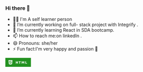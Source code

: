 ### Hi there 👋


- 👩🏻 I'm A self learner person 
- 🔭 I’m currently working on full- stack project with Integrify .
- 🌱 I’m currently learning React in SDA bootcamp. 
- 📫 How to reach me:on linkedIn .
- 😄 Pronouns: she/her
- ⚡ Fun fact:I'm very happy and passion 💛

<svg xmlns="http://www.w3.org/2000/svg" xmlns:xlink="http://www.w3.org/1999/xlink" width="80" height="28" role="img" aria-label="HTML"><title>HTML</title><g shape-rendering="crispEdges"><rect width="80" height="28" fill="#239120"/></g><g fill="#fff" text-anchor="middle" font-family="Verdana,Geneva,DejaVu Sans,sans-serif" text-rendering="geometricPrecision" font-size="100"><image x="9" y="7" width="14" height="14" xlink:href="data:image/svg+xml;base64,PHN2ZyBmaWxsPSJ3aGl0ZSIgcm9sZT0iaW1nIiB2aWV3Qm94PSIwIDAgMjQgMjQiIHhtbG5zPSJodHRwOi8vd3d3LnczLm9yZy8yMDAwL3N2ZyI+PHRpdGxlPkhUTUw1PC90aXRsZT48cGF0aCBkPSJNMS41IDBoMjFsLTEuOTEgMjEuNTYzTDExLjk3NyAyNGwtOC41NjQtMi40MzhMMS41IDB6bTcuMDMxIDkuNzVsLS4yMzItMi43MTggMTAuMDU5LjAwMy4yMy0yLjYyMkw1LjQxMiA0LjQxbC42OTggOC4wMWg5LjEyNmwtLjMyNiAzLjQyNi0yLjkxLjgwNC0yLjk1NS0uODEtLjE4OC0yLjExSDYuMjQ4bC4zMyA0LjE3MUwxMiAxOS4zNTFsNS4zNzktMS40NDMuNzQ0LTguMTU3SDguNTMxeiIvPjwvc3ZnPg=="/><text transform="scale(.1)" x="500" y="175" textLength="360" fill="#fff" font-weight="bold">HTML</text></g></svg>
